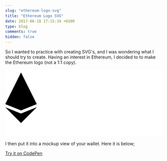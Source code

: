 ```yaml
---
slug: "ethereum-logo-svg"
title: "Ethereum Logo SVG"
date: 2017-06-18 17:15:34 +0100
type: blog
comments: true
hidden: false
---
```


So I wanted to practice with creating SVG's, and I was wondering what I should try to create. Having an interest in 
Ethereum, I decided to to make the Ethereum logo (not a 1:1 copy).

![images/ethereum-logo-svg/logo.svg](images/ethereum-logo-svg/logo.svg)

I then put it into a mockup view of your wallet. Here it is below;

[Try it on CodePen](codepen://https://codepen.io/409/pen/yXaQNe/)
